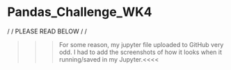 # Pandas_Challenge_WK4

\/ \/ PLEASE READ BELOW \/ \/
>>>For some reason, my jupyter file uploaded to GitHub very odd. I had to add the screenshots of how it looks when it running/saved in my Jupyter.<<<<
